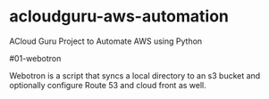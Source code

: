 # acloudguru-aws-automation
ACloud Guru Project to Automate AWS using Python

#01-webotron

Webotron is a script that syncs a local directory to an s3 bucket and optionally configure Route 53 and cloud front as well.
